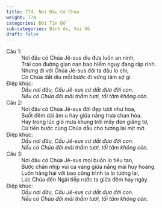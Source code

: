 ```yaml
---
title: 774. Nơi Đâu Có Chúa
weight: 774
categories: Đời Tín Đồ
sub-categories: Bình An, Vui Vẻ
draft: false
---
```

<dl><dt>Câu 1:</dt><dd data-verse="1">Nơi đâu có Chúa Jê-sus dìu đưa luôn an ninh, <br/>Trải con đường gian nan bao hiểm nguy đang rập rình. <br/>Nhưng đi với Chúa Jê-sus đời ta đâu lo chi, <br/>Có Chúa dắt dìu mỗi bước đi vững tâm sợ gì. </dd><dt>Điệp khúc:</dt><dd data-chorus="1"><em>Dầu nơi đâu, Cầu Jê-sus cứ dắt đưa đời con. <br/>Nếu có Chúa đời mãi thắm tươi, tối tăm không còn. </em></dd><dt>Câu 2:</dt><dd data-verse="2">Nơi đâu có Chúa Jê-sus đời đẹp tươi như hoa, <br/>Suốt đêm dài âm u hay giữa nắng trưa chan hòa. <br/>Hay trong lúc gió mưa khung trời mây đen giăng tơ, <br/>Cứ tiến bước cùng Chúa dẫu cho tương lai mịt mờ. </dd><dt>Điệp khúc:</dt><dd data-chorus="1"><em>Dầu nơi đâu, Cầu Jê-sus cứ dắt đưa đời con. <br/>Nếu có Chúa đời mãi thắm tươi, tối tăm không còn. </em></dd><dt>Câu 3:</dt><dd data-verse="3">Nơi đâu có Chúa Jê-sus mọi buồn lo tiêu tan, <br/>Bước chân nhịp vui ca vang giữa nắng mai huy hoàng. <br/>Luôn hăng hái với bao công trình ta lo tương lai, <br/>Lúc Chúa đến Ngài tiếp rước ta giữa đêm hay ngày. </dd><dt>Điệp khúc:</dt><dd data-chorus="1"><em>Dầu nơi đâu, Cầu Jê-sus cứ dắt đưa đời con. <br/>Nếu có Chúa đời mãi thắm tươi, tối tăm không còn. </em></dd></dl>